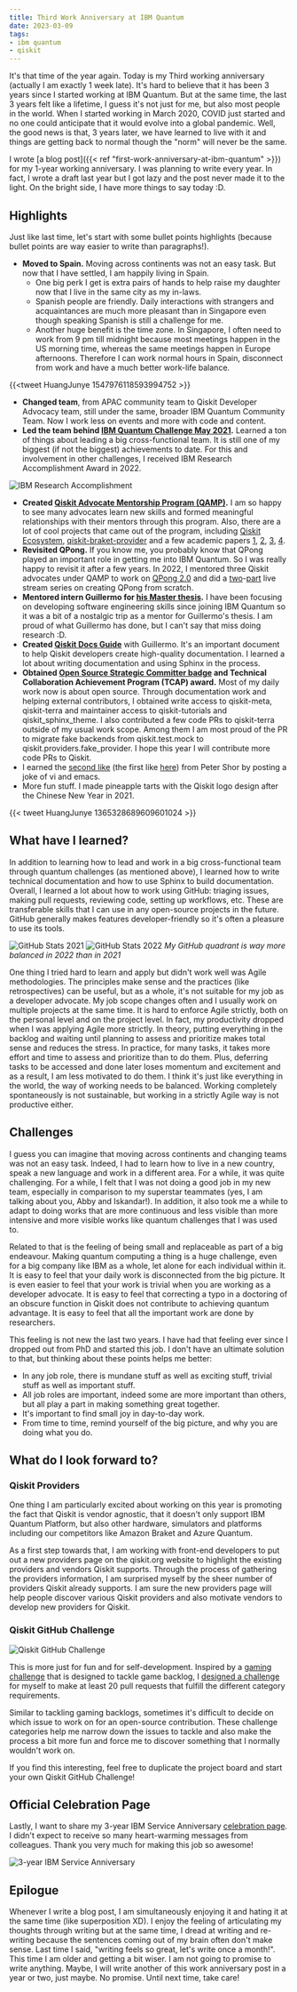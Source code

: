 ```yaml
---
title: Third Work Anniversary at IBM Quantum
date: 2023-03-09
tags:
- ibm quantum
- qiskit
---
```


It's that time of the year again. Today is my Third working anniversary (actually I am exactly 1 week late). It's hard to believe that it has been 3 years since I started working at IBM Quantum. But at the same time, the last 3 years felt like a lifetime, I guess it's not just for me, but also most people in the world. When I started working in March 2020, COVID just started and no one could anticipate that it would evolve into a global pandemic. Well, the good news is that, 3 years later, we have learned to live with it and things are getting back to normal though the "norm" will never be the same.

I wrote [a blog post]({{< ref "first-work-anniversary-at-ibm-quantum" >}}) for my 1-year working anniversary. I was planning to write every year. In fact, I wrote a draft last year but I got lazy and the post never made it to the light. On the bright side, I have more things to say today :D.

## Highlights

Just like last time, let's start with some bullet points highlights (because bullet points are way easier to write than paragraphs!).

- **Moved to Spain.** Moving across continents was not an easy task. But now that I have settled, I am happily living in Spain. 
	- One big perk I get is extra pairs of hands to help raise my daughter now that I live in the same city as my in-laws. 
	- Spanish people are friendly. Daily interactions with strangers and acquaintances are much more pleasant than in Singapore even though speaking Spanish is still a challenge for me. 
	- Another huge benefit is the time zone. In Singapore, I often need to work from 9 pm till midnight because most meetings happen in the US morning time, whereas the same meetings happen in Europe afternoons. Therefore I can work normal hours in Spain, disconnect from work and have a much better work-life balance.

{{<tweet HuangJunye 1547976118593994752 >}}

- **Changed team**, from APAC community team to Qiskit Developer Advocacy team, still under the same, broader IBM Quantum Community Team. Now I work less on events and more with code and content.
- **Led the team behind [IBM Quantum Challenge May 2021](https://research.ibm.com/blog/quantum-challenge-2021-results).** Learned a ton of things about leading a big cross-functional team. It is still one of my biggest (if not the biggest) achievements to date. For this and involvement in other challenges, I received IBM Research Accomplishment Award in 2022.

![IBM Research Accomplishment](research-accomplishment.png)

- **Created [Qiskit Advocate Mentorship Program (QAMP)](https://github.com/qiskit-advocate/qamp-general).** I am so happy to see many advocates learn new skills and formed meaningful relationships with their mentors through this program. Also, there are a lot of cool projects that came out of the program, including [Qiskit Ecosystem](https://github.com/qiskit-advocate/qamp-fall-21/issues/6), [qiskit-braket-provider](https://github.com/qiskit-advocate/qamp-spring-22/issues/6) and a few academic papers [1](https://arxiv.org/abs/2110.15221), [2](https://arxiv.org/abs/2210.08574), [3](https://arxiv.org/abs/2203.12943), [4](https://arxiv.org/abs/2301.11725).
- **Revisited QPong.** If you know me, you probably know that QPong played an important role in getting me into IBM Quantum. So I was really happy to revisit it after a few years. In 2022, I mentored three Qiskit advocates under QAMP to work on [QPong 2.0](https://github.com/qiskit-advocate/qamp-fall-22/issues/26) and did a [two](https://youtu.be/C-tCZAC1Qq8)-[part](https://youtu.be/PYthycN_Tq8) live stream series on creating QPong from scratch.
- **Mentored intern Guillermo for [his Master thesis](https://twitter.com/HuangJunye/status/1605516004834033665?s=20).** I have been focusing on developing software engineering skills since joining IBM Quantum so it was a bit of a nostalgic trip as a mentor for Guillermo's thesis. I am proud of what Guillermo has done, but I can't say that miss doing research :D. 
- **Created [Qiskit Docs Guide](https://qisk.it/docs-guide)** with Guillermo. It's an important document to help Qiskit developers create high-quality documentation. I learned a lot about writing documentation and using Sphinx in the process.
- **Obtained [Open Source Strategic Committer badge](https://www.credly.com/badges/b510ad82-d948-4a00-84e4-abe48b6257ce) and Technical Collaboration Achievement Program (TCAP) award.** Most of my daily work now is about open source. Through documentation work and helping external contributors, I obtained write access to qiskit-meta, qiskit-terra and maintainer access to qiskit-tutorials and qiskit_sphinx_theme. I also contributed a few code PRs to qiskit-terra outside of my usual work scope. Among them I am most proud of the PR to migrate fake backends from qiskit.test.mock to qiskit.providers.fake_provider. I hope this year I will contribute more code PRs to Qiskit.
- I earned the [second like](https://twitter.com/HuangJunye/status/1426565775695831045/likes) (the first like [here](https://twitter.com/HuangJunye/status/1310765609769029632?s=20)) from Peter Shor by posting a joke of vi and emacs.
- More fun stuff. I made pineapple tarts with the Qiskit logo design after the Chinese New Year in 2021.

{{< tweet HuangJunye 1365328689609601024 >}}

## What have I learned?

In addition to learning how to lead and work in a big cross-functional team through quantum challenges (as mentioned above), I learned how to write technical documentation and how to use Sphinx to build documentation. Overall, I learned a lot about how to work using GitHub: triaging issues, making pull requests, reviewing code, setting up workflows, etc. These are transferable skills that I can use in any open-source projects in the future. GitHub generally makes features developer-friendly so it's often a pleasure to use its tools.

![GitHub Stats 2021](github-2021.png)
![GitHub Stats 2022](github-2022.png)
*My GitHub quadrant is way more balanced in 2022 than in 2021*

One thing I tried hard to learn and apply but didn't work well was Agile methodologies. The principles make sense and the practices (like retrospectives) can be useful, but as a whole, it's not suitable for my job as a developer advocate. My job scope changes often and I usually work on multiple projects at the same time. It is hard to enforce Agile strictly, both on the personal level and on the project level. In fact, my productivity dropped when I was applying Agile more strictly. In theory, putting everything in the backlog and waiting until planning to assess and prioritize makes total sense and reduces the stress. In practice, for many tasks, it takes more effort and time to assess and prioritize than to do them. Plus, deferring tasks to be accessed and done later loses momentum and excitement and as a result, I am less motivated to do them. I think it's just like everything in the world, the way of working needs to be balanced. Working completely spontaneously is not sustainable, but working in a strictly Agile way is not productive either. 

## Challenges

I guess you can imagine that moving across continents and changing teams was not an easy task. Indeed, I had to learn how to live in a new country, speak a new language and work in a different area. For a while, it was quite challenging. For a while, I felt that I was not doing a good job in my new team, especially in comparison to my superstar teammates (yes, I am talking about you, Abby and Iskandar!). In addition, it also took me a while to adapt to doing works that are more continuous and less visible than more intensive and more visible works like quantum challenges that I was used to.

Related to that is the feeling of being small and replaceable as part of a big endeavour. Making quantum computing a thing is a huge challenge, even for a big company like IBM as a whole, let alone for each individual within it. It is easy to feel that your daily work is disconnected from the big picture. It is even easier to feel that your work is trivial when you are working as a developer advocate. It is easy to feel that correcting a typo in a doctoring of an obscure function in Qiskit does not contribute to achieving quantum advantage. It is easy to feel that all the important work are done by researchers. 

This feeling is not new the last two years. I have had that feeling ever since I dropped out from PhD and started this job. I don't have an ultimate solution to that, but thinking about these points helps me better:

- In any job role, there is mundane stuff as well as exciting stuff, trivial stuff as well as important stuff.
- All job roles are important, indeed some are more important than others, but all play a part in making something great together.
- It's important to find small joy in day-to-day work.
- From time to time, remind yourself of the big picture, and why you are doing what you do.
 
## What do I look forward to?

### Qiskit Providers

One thing I am particularly excited about working on this year is promoting the fact that Qiskit is vendor agnostic, that it doesn't only support IBM Quantum Platform, but also other hardware, simulators and platforms including our competitors like Amazon Braket and Azure Quantum. 

As a first step towards that, I am working with front-end developers to put out a new providers page on the qiskit.org website to highlight the existing providers and vendors Qiskit supports. Through the process of gathering the providers information, I am surprised myself by the sheer number of providers Qiskit already supports. I am sure the new providers page will help people discover various Qiskit providers and also motivate vendors to develop new providers for Qiskit.

### Qiskit GitHub Challenge

![Qiskit GitHub Challenge](qiskit-github-challenge.png)

This is more just for fun and for self-development. Inspired by a [gaming challenge](https://discuss.grouvee.com/t/2021-grouvee-challenge-how-to-instructions/6955) that is designed to tackle game backlog, I [designed a challenge](https://github.com/users/HuangJunye/projects/2/views/1) for myself to make at least 20 pull requests that fulfill the different category requirements.

Similar to tackling gaming backlogs, sometimes it's difficult to decide on which issue to work on for an open-source contribution. These challenge categories help me narrow down the issues to tackle and also make the process a bit more fun and force me to discover something that I normally wouldn't work on.

If you find this interesting, feel free to duplicate the project board and start your own Qiskit GitHub Challenge!

## Official Celebration Page

Lastly, I want to share my 3-year IBM Service Anniversary [celebration page](https://ibmrr.performnet.com/ibmrr/celebrationRecipient.do?clientState=IxWdHbAWxIUMwmIJJX6mdUKXzCMz4cxX0iIfJZBRLoyOzifglzuy7e8tJmg1SSjjMz%2BBM2KXMHxc%0A6YvTP1ULF4pidE7jAxG1r7Z1wdGoL%2BkFJP7cgoG9HnBUseYV9rpPsWxRjoEL0epJhBQFtqKYhoiQ%0AhkPoUUi1dLqpq7K73thKgNv73utSvta%2BOcxRQiHxCyZSZYnTU3eXTNhl&cryptoPass=1). I didn't expect to receive so many heart-warming messages from colleagues. Thank you very much for making this job so awesome!

![3-year IBM Service Anniversary](3-year-ibm-service-anniversary.png)

## Epilogue

Whenever I write a blog post, I am simultaneously enjoying it and hating it at the same time (like superposition XD). I enjoy the feeling of articulating my thoughts through writing but at the same time, I dread at writing and re-writing because the sentences coming out of my brain often don't make sense. Last time I said, "writing feels so great, let's write once a month!". This time I am older and getting a bit wiser. I am not going to promise to write anything. Maybe, I will write another of this work anniversary post in a year or two, just maybe. No promise. Until next time, take care!